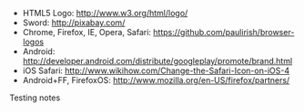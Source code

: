 * HTML5 Logo: http://www.w3.org/html/logo/
* Sword: http://pixabay.com/
* Chrome, Firefox, IE, Opera, Safari: https://github.com/paulirish/browser-logos
* Android: http://developer.android.com/distribute/googleplay/promote/brand.html
* iOS Safari: http://www.wikihow.com/Change-the-Safari-Icon-on-iOS-4
* Android+FF, FirefoxOS: http://www.mozilla.org/en-US/firefox/partners/

<!-- Image By: [Tutorialdock](http://www.iconspedia.com/icon/html5-logos-multimedia-icon-24190.html) -->

<aside class="notes">
  Testing notes
</aside>